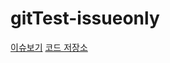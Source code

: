 # gitTest-issueonly
[이슈보기](https://github.com/jwlee9790/gitTest-issueonly/issues)
[코드 저장소](https://github.com/jwlee9790/gitTest-issueonly)
